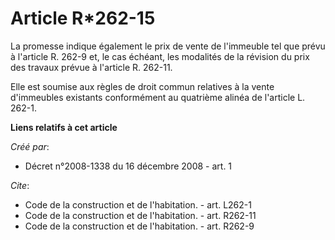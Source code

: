 # Article R*262-15

La promesse indique également le prix de vente de l'immeuble tel que prévu à l'article R. 262-9 et, le cas échéant, les
modalités de la révision du prix des travaux prévue à l'article R. 262-11. 

Elle est soumise aux règles de droit commun relatives à la vente d'immeubles existants conformément au quatrième alinéa de
l'article L. 262-1.

**Liens relatifs à cet article**

_Créé par_:

  - Décret n°2008-1338 du 16 décembre 2008 - art. 1

_Cite_:

  - Code de la construction et de l'habitation. - art. L262-1
  - Code de la construction et de l'habitation. - art. R262-11
  - Code de la construction et de l'habitation. - art. R262-9
